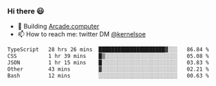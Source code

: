 ### Hi there 😃

- 🔨 Building [Arcade.computer](https://arcade.computer)
- 📫 How to reach me: twitter DM [@kernelsoe](https://twitter.com/kernelsoe)

<!--START_SECTION:waka-->

```txt
TypeScript   28 hrs 26 mins  █████████████████████▓░░░   86.84 %
CSS          1 hr 39 mins    █▒░░░░░░░░░░░░░░░░░░░░░░░   05.08 %
JSON         1 hr 15 mins    █░░░░░░░░░░░░░░░░░░░░░░░░   03.83 %
Other        43 mins         ▓░░░░░░░░░░░░░░░░░░░░░░░░   02.21 %
Bash         12 mins         ░░░░░░░░░░░░░░░░░░░░░░░░░   00.63 %
```

<!--END_SECTION:waka-->
